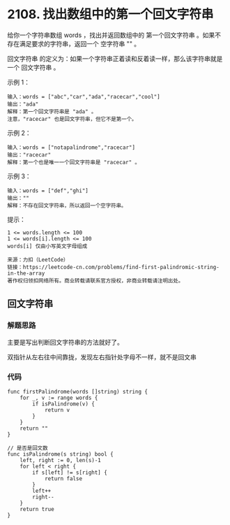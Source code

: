 # 2108. 找出数组中的第一个回文字符串

给你一个字符串数组 words ，找出并返回数组中的 第一个回文字符串 。如果不存在满足要求的字符串，返回一个 空字符串 "" 。

回文字符串 的定义为：如果一个字符串正着读和反着读一样，那么该字符串就是一个 回文字符串 。

示例 1：
```
输入：words = ["abc","car","ada","racecar","cool"]
输出："ada"
解释：第一个回文字符串是 "ada" 。
注意，"racecar" 也是回文字符串，但它不是第一个。
```
示例 2：
```
输入：words = ["notapalindrome","racecar"]
输出："racecar"
解释：第一个也是唯一一个回文字符串是 "racecar" 。
```
示例 3：
```
输入：words = ["def","ghi"]
输出：""
解释：不存在回文字符串，所以返回一个空字符串。
```

提示：
```
1 <= words.length <= 100
1 <= words[i].length <= 100
words[i] 仅由小写英文字母组成
```

```
来源：力扣（LeetCode）
链接：https://leetcode-cn.com/problems/find-first-palindromic-string-in-the-array
著作权归领扣网络所有。商业转载请联系官方授权，非商业转载请注明出处。
```
## 回文字符串
### 解题思路
主要是写出判断回文字符串的方法就好了。

双指针从左右往中间靠拢，发现左右指针处字母不一样，就不是回文串

### 代码

```golang
func firstPalindrome(words []string) string {
	for _, v := range words {
		if isPalindrome(v) {
			return v
		}
	}
	return ""
}

// 是否是回文数
func isPalindrome(s string) bool {
	left, right := 0, len(s)-1
	for left < right {
		if s[left] != s[right] {
			return false
		}
		left++
		right--
	}
	return true
}
```